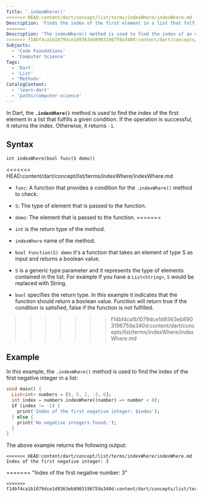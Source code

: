 ```yaml
---
Title: '.indexWhere()'
<<<<<<< HEAD:content/dart/concept/list/terms/indexWhere/indexWhere.md
Description: 'Finds the index of the first element in a list that fulfills a given condition.' 
=======
Description: 'The indexWhere() method is used to find the index of an element in a list.'
>>>>>>> f14bf4ca1b1079dce1d9363eb8903196759a340d:content/dart/concepts/list/terms/indexWhere/indexWhere.md
Subjects:
  - 'Code Foundations'
  - 'Computer Science'
Tags:
  - 'Dart'
  - 'List'
  - 'Methods'
CatalogContent:
  - 'learn-dart'
  - 'paths/computer-science'
---
```


In Dart, the **`.indexWhere()`** method is used to find the index of the first element in a list that fulfills a given condition. If the operation is successful, it returns the index. Otherwise, it returns `-1`.

## Syntax

```pseudo
int indexWhere(bool func(S demo))
```
<<<<<<< HEAD:content/dart/concept/list/terms/indexWhere/indexWhere.md
  - `func`: A function that provides a condition for the `.indexWhere()` method to check.
  - `S`: The type of element that is passed to the function.
  - `demo`: The element that is passed to the function.
=======

- `int` is the return type of the method.
- `indexWhere` name of the method.
- `bool Function(S) demo` it's a function that takes an element of type S as input and returns a boolean value.
- `S` is a generic type parameter and it represents the type of elements contained in the list. For example if you have a `List<String>`, `S` would be replaced with String.
- `bool` specifies the return type. In this example it indicates that the function should return a boolean value. Function will return true if the condition is satisfied, false if the function is not fulfilled.
>>>>>>> f14bf4ca1b1079dce1d9363eb8903196759a340d:content/dart/concepts/list/terms/indexWhere/indexWhere.md

## Example

In this example, the `.indexWhere()` method is used to find the index of the first negative integer in a list:

```dart
void main() {
  List<int> numbers = [8, 5, 2, -3, 6];
  int index = numbers.indexWhere((number) => number < 0);
  if (index != -1) {
    print('Index of the first negative integer: $index');
  } else {
    print('No negative integers found.');
  }
}
```

The above example returns the following output:
```shell
<<<<<<< HEAD:content/dart/concept/list/terms/indexWhere/indexWhere.md
Index of the first negative integer: 3
```
=======
"Index of the first negative number: 3"
```
>>>>>>> f14bf4ca1b1079dce1d9363eb8903196759a340d:content/dart/concepts/list/terms/indexWhere/indexWhere.md
